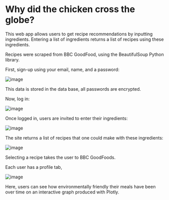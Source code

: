 # Why did the chicken cross the globe?

This web app allows users to get recipe recommendations by inputting ingredients. Entering a list of ingredients returns a list of recipes using these ingredients. 

Recipes were scraped from BBC GoodFood, using the BeautifulSoup Python library. 

First, sign-up using your email, name, and a password:

![image](https://github.com/fs-bullard/something-green/assets/42214857/e47dd365-9f59-4c8e-9027-e17170f2182b)

This data is stored in the data base, all passwords are encrypted.

Now, log in:

![image](https://github.com/fs-bullard/something-green/assets/42214857/3acb1f46-7809-40a2-a548-605de91ee410)

Once logged in, users are invited to enter their ingredients:

![image](https://github.com/fs-bullard/something-green/assets/42214857/c7ce52da-88d3-4594-add5-112b0fba27eb)

The site returns a list of recipes that one could make with these ingredients:

![image](https://github.com/fs-bullard/something-green/assets/42214857/20bb1208-4e78-4444-bfb7-5096903eb130)

Selecting a recipe takes the user to BBC GoodFoods.

Each user has a profile tab,

![image](https://github.com/fs-bullard/something-green/assets/42214857/b660525a-a875-4a82-bda0-8ba22aef7118)

Here, users can see how environmentally friendly their meals have been over time on an interactive graph produced with Plotly.
